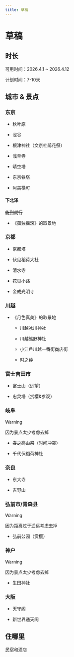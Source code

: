 ```yaml
---
title: 草稿
---
```


# 草稿

## 时长

可用时间：2026.4.1 ~ 2026.4.12

计划时间：7-10天

## 城市 & 景点

### 东京

- 秋叶原

- 涩谷

- 根津神社（文京杜鹃花祭）

- 浅草寺

- 晴空塔

- 东京铁塔

- 阿美橫町

#### 下北泽

~~能到就行~~

- 《孤独摇滚》的取景地

### 京都

- 京都塔

- 伏见稻荷大社

- 清水寺

- 花见小路

- 金戒光明寺

### 川越

- 《月色真美》的取景地

    - 川越冰川神社

    - 川越熊野神社

    - 小江戶川越一番街商店街

    - 时之钟

### 富士吉田市

- 富士山（远望）

- 忠灵塔（赏樱&参观）

### 岐阜

> [!WARNING]
> 因为景点太少考虑去掉

- ~~春之高山祭~~（时间冲突）

- 千代保稻荷神社

### 奈良

- 东大寺

- 吉野山

### 弘前市/青森县

> [!WARNING]
> 因为距离过于遥远考虑去掉

- 弘前公园（赏樱）

### 神户

> [!WARNING]
> 因为景点太少考虑去掉

- 生田神社

### 大阪

- 天守阁

- 新世界通天阁

## 住哪里

民宿和酒店
